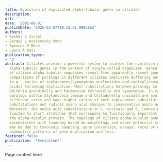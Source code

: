 ```yaml
---
title: Evolution of duplicated alpha-tubulin genes in ciliates
description:
url: ''
date: '2002-06-01'
publishDate: '2025-03-07T18:12:21.989385Z'
authors:
- Rachel L Israel
- Sergei L Kosakovsky Pond
- Spencer V Muse
- Laura A Katz
publication_types:
- '2'
abstract: Ciliates provide a powerful system to analyze the evolution of duplicated
  alpha-tubulin genes in the context of single-celled organisms. Genealogical analyses
  of ciliate alpha-tubulin sequences reveal five apparently recent gene duplications.
  Comparisons of paralogs in different ciliates implicate differing patterns of substitutions
  (e.g., ratios of replacement/synonymous nucleotides and radical/conservative amino
  acids) following duplication. Most substitutions between paralogs in Euplotes crassus,
  Halteria grandinella and Paramecium tetraurelia are synonymous. In contrast, alpha-tubulin
  paralogs within Stylonychia lemnae and Chilodonella uncinata are evolving at significantly
  different rates and have higher ratios of both replacement substitutions to synonymous
  substitutions and radical amino acid changes to conservative amino acid changes.
  Moreover, the amino acid substitutions in C. uncinata and S. lemnae paralogs are
  limited to short stretches that correspond to functionally important regions of
  the alpha-tubulin protein. The topology of ciliate alpha-tubulin genealogies are
  inconsistent with taxonomy based on morphology and other molecular markers, which
  may be due to taxonomic sampling, gene conversion, unequal rates of evolution, or
  asymmetric patterns of gene duplication and loss.
featured: false
publication: '*Evolution*'
---
```


Page content here
